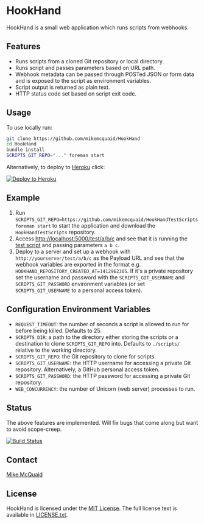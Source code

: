 # HookHand
HookHand is a small web application which runs scripts from webhooks.

## Features
- Runs scripts from a cloned Git repository or local directory.
- Runs script and passes parameters based on URL path.
- Webhook metadata can be passed through POSTed JSON or form data and is exposed to the script as environment variables.
- Script output is returned as plain text.
- HTTP status code set based on script exit code.

## Usage
To use locally run:
```bash
git clone https://github.com/mikemcquaid/HookHand
cd HookHand
bundle install
SCRIPTS_GIT_REPO="..." foreman start
```

Alternatively, to deploy to [Heroku](https://www.heroku.com) click:

[![Deploy to Heroku](https://www.herokucdn.com/deploy/button.png)](https://heroku.com/deploy)

## Example
1. Run `SCRIPTS_GIT_REPO=https://github.com/mikemcquaid/HookHandTestScripts foreman start` to start the application and download the `HookHandTestScripts` repository.
2. Access [http://localhost:5000/test/a/b/c](http://localhost:5000/test/a/b/c) and see that it is running the [test script](https://github.com/mikemcquaid/HookHandTestScripts/blob/master/test) and passing parameters `a b c`.
3. Deploy to a server and set up a webhook with `http://yourserver/test/a/b/c` as the Payload URL and see that the webhook variables are exported in the format e.g. `HOOKHAND_REPOSITORY_CREATED_AT=1412962305`. If it's a private repository set the username and password with the `SCRIPTS_GIT_USERNAME` and `SCRIPTS_GIT_PASSWORD` environment variables (or set `SCRIPTS_GIT_USERNAME` to a personal access token).

## Configuration Environment Variables
- `REQUEST_TIMEOUT`: the number of seconds a script is allowed to run for before being killed. Defaults to 25.
- `SCRIPTS_DIR`: a path to the directory either storing the scripts or a destination to clone `SCRIPTS_GIT_REPO` into. Defaults to `./scripts/` relative to the working directory.
- `SCRIPTS_GIT_REPO`: the Git repository to clone for scripts.
- `SCRIPTS_GIT_USERNAME`: the HTTP username for accessing a private Git repository. Alternatively, a GitHub personal access token.
- `SCRIPTS_GIT_PASSWORD`: the HTTP password for accessing a private Git repository.
- `WEB_CONCURRENCY`: the number of Unicorn (web server) processes to run.

## Status
The above features are implemented. Will fix bugs that come along but want to avoid scope-creep.

[![Build Status](https://travis-ci.org/mikemcquaid/HookHand.svg?branch=master)](https://travis-ci.org/mikemcquaid/HookHand)

## Contact
[Mike McQuaid](mailto:mike@mikemcquaid.com)

## License
HookHand is licensed under the [MIT License](http://en.wikipedia.org/wiki/MIT_License).
The full license text is available in [LICENSE.txt](https://github.com/mikemcquaid/HookHand/blob/master/LICENSE.txt).
